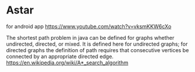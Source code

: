# Astar
for android app 
https://www.youtube.com/watch?v=vksmKKW6cXo

The shortest path problem in java can be defined for graphs whether undirected, directed, or mixed. It is defined here for undirected graphs; for directed graphs the definition of path requires that consecutive vertices be connected by an appropriate directed edge.
https://en.wikipedia.org/wiki/A*_search_algorithm
